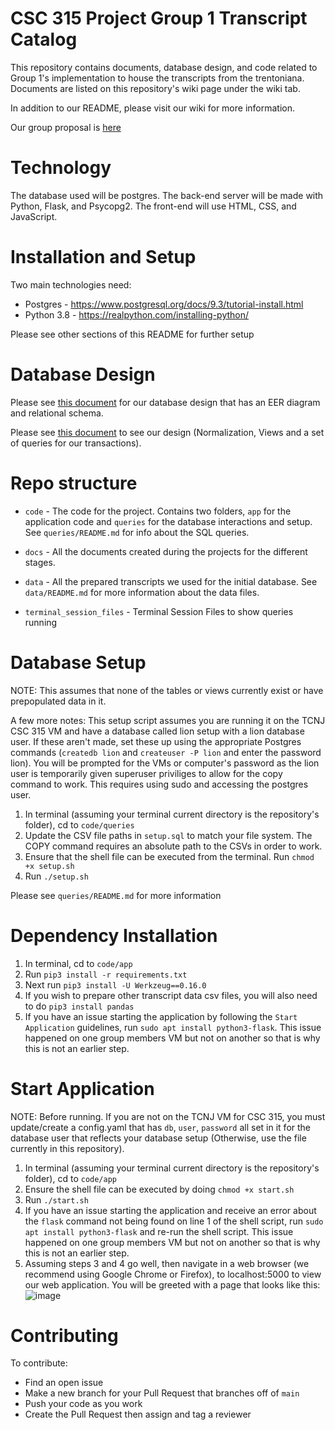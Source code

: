 # CSC 315 Project Group 1 Transcript Catalog

This repository contains documents, database design, and code related to Group 1's implementation to house the transcripts from the trentoniana. Documents are listed on this repository's wiki page under the wiki tab.

In addition to our README, please visit our wiki for more information.

Our group proposal is [here](https://github.com/TomOrth/trenton-catalog-system/blob/main/docs/Proposal_stage3.pdf)

# Technology

The database used will be postgres. The back-end server will be made with Python, Flask, and Psycopg2. The front-end will use HTML, CSS, and JavaScript.

# Installation and Setup

Two main technologies need:

* Postgres - https://www.postgresql.org/docs/9.3/tutorial-install.html
* Python 3.8 - https://realpython.com/installing-python/

Please see other sections of this README for further setup

# Database Design

Please see [this document](https://github.com/TomOrth/trenton-catalog-system/blob/main/docs/Database%20Model%20Updated%20-%20Stage%20IV.pdf) for our database design that has an EER diagram and relational schema.

Please see [this document](https://github.com/TomOrth/trenton-catalog-system/blob/main/docs/Stage%20Va%20-%20Updated%20Design%20Doc.pdf) to see our design (Normalization, Views and a set of queries for our transactions).

# Repo structure

* `code` - The code for the project. Contains two folders, `app` for the application code and `queries` for the database interactions and setup. See `queries/README.md` for info about the SQL queries.

* `docs` - All the documents created during the projects for the different stages.

* `data` - All the prepared transcripts we used for the initial database. See `data/README.md` for more information about the data files.

* `terminal_session_files` - Terminal Session Files to show queries running

# Database Setup
NOTE: This assumes that none of the tables or views currently exist or have prepopulated data in it.

A few more notes: This setup script assumes you are running it on the TCNJ CSC 315 VM and have a database called lion setup with a lion database user. If these aren't made, set these up using the appropriate Postgres commands (`createdb lion` and `createuser -P lion` and enter the password lion). You will be prompted for the VMs or computer's password as the lion user is temporarily given superuser priviliges to allow for the copy command to work. This requires using sudo and accessing the postgres user.


1. In terminal (assuming your terminal current directory is the repository's folder), cd to `code/queries`
2. Update the CSV file paths in `setup.sql` to match your file system. The COPY command requires an absolute path to the CSVs in order to work.
3. Ensure that the shell file can be executed from the terminal. Run `chmod +x setup.sh`
4. Run `./setup.sh`


Please see `queries/README.md` for more information

# Dependency Installation
1. In terminal, cd to `code/app`
2. Run `pip3 install -r requirements.txt`
3. Next run `pip3 install -U Werkzeug==0.16.0`
4. If you wish to prepare other transcript data csv files, you will also need to do `pip3 install pandas`
5. If you have an issue starting the application by following the `Start Application` guidelines, run `sudo apt install python3-flask`. This issue happened on one group members VM but not on another so that is why this is not an earlier step.

# Start Application
NOTE: Before running. If you are not on the TCNJ VM for CSC 315, you must update/create a config.yaml that has `db`, `user`, `password` all set in it for the database user that reflects your database setup (Otherwise, use the file currently in this repository).
1. In terminal (assuming your terminal current directory is the repository's folder), cd to `code/app`
2. Ensure the shell file can be executed by doing `chmod +x start.sh`
3. Run `./start.sh`
4. If you have an issue starting the application and receive an error about the `flask` command not being found on line 1 of the shell script, run `sudo apt install python3-flask` and re-run the shell script. This issue happened on one group members VM but not on another so that is why this is not an earlier step.
5. Assuming steps 3 and 4 go well, then navigate in a web browser (we recommend using Google Chrome or Firefox), to localhost:5000 to view our web application. You will be greeted with a page that looks like this: ![image](https://user-images.githubusercontent.com/8887487/117052026-387aeb00-ace5-11eb-9cbd-ade072b2b1de.png)

# Contributing 

To contribute:
* Find an open issue
* Make a new branch for your Pull Request that branches off of `main`
* Push your code as you work
* Create the Pull Request then assign and tag a reviewer

